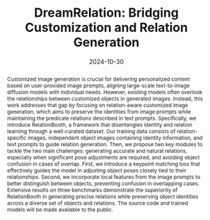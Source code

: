 ---
# Documentation: https://wowchemy.com/docs/managing-content/

title: "DreamRelation: Bridging Customization and Relation Generation"
authors: [Qingyu Shi, Lu Qi, Jianzong Wu, Jinbin Bai, Jingbo Wang, Yunhai Tong, Xiangtai Li]
date: 2024-10-30
doi: ""

# Schedule page publish date (NOT publication's date).
publishDate: 2024-10-30

# Publication type.
# Legend: 0 = Uncategorized; 1 = Conference paper; 2 = Journal article;
# 3 = Preprint / Working Paper; 4 = Report; 5 = Book; 6 = Book section;
# 7 = Thesis; 8 = Patent
publication_types: ["1"]

# Publication name and optional abbreviated publication name.
publication: "*Proceedings of the IEEE/CVF Conference on Computer Vision and Pattern Recognition, 2025*"
publication_short: "*CVPR, 2025*"

abstract: "Customized image generation is crucial for delivering personalized content based on user-provided image prompts, aligning large-scale text-to-image diffusion models with individual needs. However, existing models often overlook the relationships between customized objects in generated images. Instead, this work addresses that gap by focusing on relation-aware customized image generation, which aims to preserve the identities from image prompts while maintaining the predicate relations described in text prompts. Specifically, we introduce RelationBooth, a framework that disentangles identity and relation learning through a well-curated dataset. Our training data consists of relation-specific images, independent object images containing identity information, and text prompts to guide relation generation. Then, we propose two key modules to tackle the two main challenges: generating accurate and natural relations, especially when significant pose adjustments are required, and avoiding object confusion in cases of overlap. First, we introduce a keypoint matching loss that effectively guides the model in adjusting object poses closely tied to their relationships. Second, we incorporate local features from the image prompts to better distinguish between objects, preventing confusion in overlapping cases. Extensive results on three benchmarks demonstrate the superiority of RelationBooth in generating precise relations while preserving object identities across a diverse set of objects and relations. The source code and trained models will be made available to the public."

# Summary. An optional shortened abstract.
summary: ""

tags: []
categories: []
featured: true

# Custom links (optional).
#   Uncomment and edit lines below to show custom links.
links:
- name: PDF
  url: https://arxiv.org/pdf/2410.23280?
  icon_pack: fas
  icon: file-pdf

url_pdf: 
url_code: 
url_dataset:
url_poster:
url_project:
url_slides:
url_source: 
url_video:

# Featured image
# To use, add an image named `featured.jpg/png` to your page's folder. 
# Focal points: Smart, Center, TopLeft, Top, TopRight, Left, Right, BottomLeft, Bottom, BottomRight.
image:
  caption: ""
  focal_point: ""
  preview_only: false

# Associated Projects (optional).
#   Associate this publication with one or more of your projects.
#   Simply enter your project's folder or file name without extension.
#   E.g. `internal-project` references `content/project/internal-project/index.md`.
#   Otherwise, set `projects: []`.
projects: []

# Slides (optional).
#   Associate this publication with Markdown slides.
#   Simply enter your slide deck's filename without extension.
#   E.g. `slides: "example"` references `content/slides/example/index.md`.
#   Otherwise, set `slides: ""`.
slides: ""
---